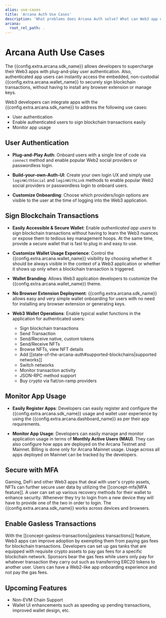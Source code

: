 ```yaml
---
alias: use-cases
title: 'Arcana Auth Use Cases'
description: 'What problems does Arcana Auth solve? What can Web3 app developers gain by integrating apps with the Auth SDK?'
arcana:
  root_rel_path: .
---
```


#  Arcana Auth Use Cases

The {{config.extra.arcana.sdk_name}} allows developers to supercharge their Web3 apps with plug-and-play user authentication. Also, authenticated app users can instantly access the embedded, non-custodial {{config.extra.arcana.wallet_name}} to securely sign blockchain transactions, without having to install any browser extension or manage keys.

Web3 developers can integrate apps with the {{config.extra.arcana.sdk_name}} to address the following use cases:

* User authentication
* Enable authenticated users to sign blockchain transactions easily
* Monitor app usage

## User Authentication

* **Plug-and-Play Auth**: Onboard users with a single line of code via `connect` method and enable popular Web2 social providers or passwordless login.

* **Build-your-own-Auth-UI**: Create your own login UX and simply use `loginWithSocial` and `loginWithLink` methods to enable popular Web2 social providers or passwordless login to onboard users.

* **Customize Onboarding**: Choose which providers/login options are visible to the user at the time of logging into the Web3 application.

## Sign Blockchain Transactions

* **Easily Accessible & Secure Wallet**: Enable *authenticated app users* to sign blockchain transactions without having to learn the Web3 nuances or expose them to tedious key management hoops. At the same time, provide a secure wallet that is fast to plug in and easy to use.

* **Customize Wallet Usage Experience**: Control the {{config.extra.arcana.wallet_name}} visibility by choosing whether it should be always visible in the context of a Web3 application or whether it shows up only when a blockchain transaction is triggered.

* **Wallet Branding**: Allows Web3 application developers to customize the {{config.extra.arcana.wallet_name}} theme.

* **No Browser Extension Deployment**: {{config.extra.arcana.sdk_name}} allows easy and very simple wallet onboarding for users with no need for installing any browser extension or generating keys.

* **Web3 Wallet Operations**: Enable typical wallet functions in the application for authenticated users:
    - Sign blockchain transactions
    - Send Transaction
    - Send/Receive native, custom tokens
    - Send/Receive NFTs
    - Browse NFTs, view NFT details
    - Add [[state-of-the-arcana-auth#supported-blockchains|supported networks]]
    - Switch networks
    - Monitor transaction activity
    - JSON-RPC method support
    - Buy crypto via fiat/on-ramp providers

## Monitor App Usage

* **Easily Register Apps**: Developers can easily register and configure the {{config.extra.arcana.sdk_name}} usage and wallet user experience by using the {{config.extra.arcana.dashboard_name}} as per their app requirements.

* **Monitor App Usage**: Developers can easily manage and monitor application usage in terms of **Monthly Active Users (MAU)**. They can also configure how apps are deployed on the Arcana Testnet and Mainnet. Billing is done only for Arcana Mainnet usage. Usage across all apps deployed on Mainnet can be tracked by the developers.

## Secure with MFA

Gaming, DeFi and other Web3 apps that deal with user's crypto assets, NFTs can further secure user data by utilizing the [[concept-mfa|MFA feature]]. A user can set up various recovery methods for their wallet to enhance security. Whenever they try to login from a new device they will have to provide one of the two in order to login. The {{config.extra.arcana.sdk_name}} works across devices and browsers.

## Enable Gasless Transactions

With the [[concept-gasless-transactions|gasless transactions]] feature, Web3 apps can improve adoption by  exempting them from paying gas fees for blockchain transactions. Developers can set up gas tanks that are equipped with requisite crypto assets to pay gas fees for a specific blockchain network. Sponsors bear the gas fees while users only pay for whatever transaction they carry out such as transferring ERC20 tokens to another user. Users can have a Web2-like app onboarding experience and not pay the gas fees.

## Upcoming Features

* Non-EVM Chain Support
* Wallet UI enhancements such as speeding up pending transactions, improved wallet design, etc.
